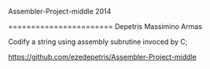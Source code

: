 Assembler-Project-middle 2014

=======================
Depetris
Massimino
Armas

Codify a string using assembly subrutine invoced by C;

https://github.com/ezedepetris/Assembler-Project-middle

